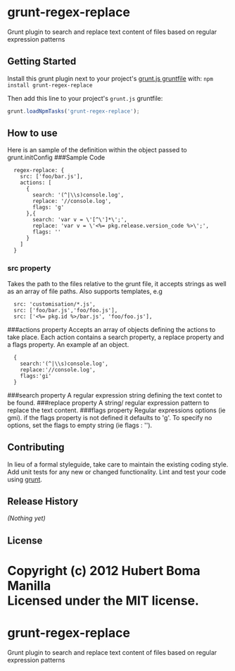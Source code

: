 # grunt-regex-replace

Grunt plugin to search and replace text content of files based on regular expression patterns

## Getting Started
Install this grunt plugin next to your project's [grunt.js gruntfile][getting_started] with: `npm install grunt-regex-replace`

Then add this line to your project's `grunt.js` gruntfile:

```javascript
grunt.loadNpmTasks('grunt-regex-replace');
```

[grunt]: http://gruntjs.com/
[getting_started]: https://github.com/gruntjs/grunt/blob/master/docs/getting_started.md

## How to use
Here is an sample of the definition within the object passed to grunt.initConfig 
###Sample Code

      regex-replace: {
        src: ['foo/bar.js'],
        actions: [
          {
            search: '(^|\\s)console.log',
            replace: '//console.log',
            flags: 'g'
          },{
            search: 'var v = \'[^\']*\';',
            replace: 'var v = \'<%= pkg.release.version_code %>\';',
            flags: ''
          }
        ]
      }
### src property
Takes the path to the files relative to the grunt file, it accepts strings as well as an array of file paths.
Also supports templates, e.g
      
      src: 'customisation/*.js',
      src: ['foo/bar.js','foo/foo.js'],
      src: ['<%= pkg.id %>/bar.js', 'foo/foo.js'],
###actions property
Accepts an array of objects defining the actions to take place. Each action contains a search property, a replace property and 
a flags property. An example af an object.
      
      {
        search:'(^|\\s)console.log',
        replace:'//console.log',
        flags:'gi'
      }
###search property
A regular expression string defining the text contet to be found.
###replace property
A string/ regular expression pattern to replace the text content.
###flags property
Regular expressions options (ie gmi). if the flags property is not defined it defaults to 'g'. To specify no options, set the
flags to empty string (ie flags : '').
## Contributing
In lieu of a formal styleguide, take care to maintain the existing coding style. Add unit tests for any new or changed functionality. Lint and test your code using [grunt][grunt].

## Release History
_(Nothing yet)_

## License
Copyright (c) 2012 Hubert Boma Manilla  
Licensed under the MIT license.
=======
grunt-regex-replace
===================

Grunt plugin to search and replace text content of files based on regular expression patterns
